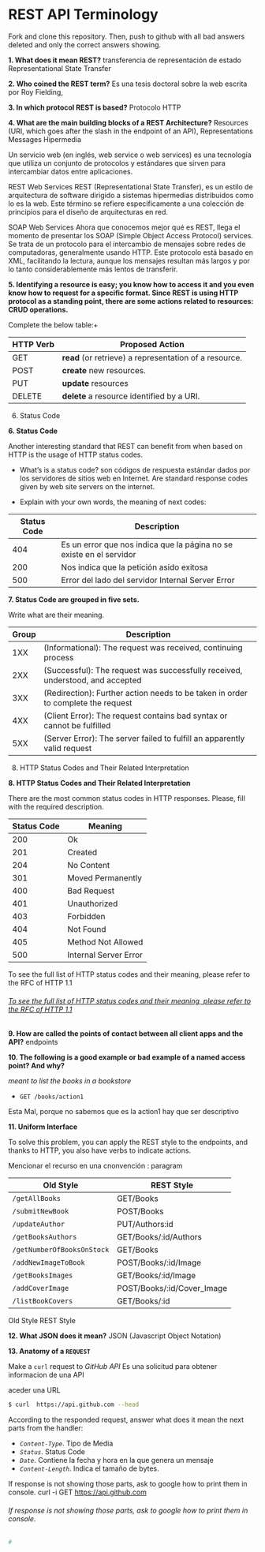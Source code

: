 # REST API Terminology 

Fork and clone this repository. Then, push to github with all bad answers deleted and only the correct answers showing.

**1. What does it mean REST?**
transferencia de representación de estado
Representational State Transfer

**2. Who coined the REST term?**
Es una tesis doctoral sobre la web escrita por Roy Fielding,


**3. In which protocol REST is based?**
Protocolo HTTP


**4. What are the main building blocks of a REST Architecture?**
Resources (URI, which goes after the slash in the endpoint of an API),
Representations
Messages
Hipermedia

Un servicio web (en inglés, web service o web services) es una tecnología que utiliza un conjunto de protocolos y estándares que sirven para intercambiar datos entre aplicaciones.

REST Web Services
REST (Representational State Transfer), es un estilo de arquitectura de software dirigido a sistemas hipermedias distribuidos como lo es la web. Este término se refiere específicamente a una colección de principios para el diseño de arquitecturas en red.

SOAP Web Services
Ahora que conocemos mejor qué es REST, llega el momento de presentar los SOAP (Simple Object Access Protocol) services. Se trata de un protocolo para el intercambio de mensajes sobre redes de computadoras, generalmente usando HTTP. Este protocolo está basado en XML, facilitando la lectura, aunque los mensajes resultan más largos y por lo tanto considerablemente más lentos de transferir.


**5. Identifying a resource is easy; you know how to access it and you even know how to request for a specific format. Since REST is using HTTP protocol as a standing point, there are some actions related to resources: CRUD operations.**

Complete the below table:+


|HTTP Verb|Proposed Action|
|---------|----------------------------------------------------------------------|
|GET      |**read** (or retrieve) a representation of a resource.                |
|POST     |**create** new resources.                                             |
|PUT      |**update** resources                                                  |
|DELETE   |**delete** a resource identified by a URI.                            |


6. Status Code

**6. Status Code**

Another interesting standard that REST can benefit from when based on HTTP is the usage of HTTP status codes.

+ What’s is a status code?
son códigos de respuesta estándar dados por los servidores de sitios web en Internet.
Are standard response codes given by web site servers on the internet.


+ Explain with your own words, the meaning of next codes:

|Status Code|Description                                                          |
|-----------|---------------------------------------------------------------------|
|404        | Es un error que nos indica que la página no se existe en el servidor|
|200        | Nos indica que la petición asido exitosa                            |
|500        | Error del lado del servidor Internal Server Error                   |


**7. Status Code are grouped in five sets.**

Write what are their meaning.

|Group|Description                                                                     |
|-----|--------------------------------------------------------------------------------|
|1XX  |(Informational): The request was received, continuing process                   |
|2XX  |(Successful): The request was successfully received, understood, and accepted   |
|3XX  |(Redirection): Further action needs to be taken in order to complete the request|
|4XX  |(Client Error): The request contains bad syntax or cannot be fulfilled          |
|5XX  |(Server Error): The server failed to fulfill an apparently valid request        |

8. HTTP Status Codes and Their Related Interpretation

**8. HTTP Status Codes and Their Related Interpretation**

There are the most common status codes in HTTP responses. Please, fill with the required description.

|Status Code| Meaning              |
|-----------|----------------------|
|200        | Ok                   | 
|201        | Created              |
|204        | No Content           |  			
|301        | Moved Permanently    |
|400        | Bad Request          |
|401        | Unauthorized         |
|403        | Forbidden            |
|404        | Not Found            |
|405        | Method Not Allowed   |
|500        | Internal Server Error| 



To see the full list of HTTP status codes and their meaning, please refer to the RFC of HTTP 1.1


 
###### [To see the full list of HTTP status codes and their meaning, please refer to the RFC of HTTP 1.1](http://tools.ietf.org/html/rfc7231#section-6)

**9. How are called the points of contact between all client apps and the API?**
endpoints


**10. The following is a good example or bad example of a named access point? And why?**

_meant to list the books in a bookstore_

+ `GET /books/action1`

Esta Mal, porque no sabemos que es la action1 hay que ser descriptivo 

**11. Uniform Interface**

To solve this problem, you can apply the REST style to the endpoints, and thanks to HTTP, you also have verbs to indicate actions.

Mencionar el recurso en una cnonvención
: paragram

|Old Style                 |       REST Style          |
|--------------------------|---------------------------|
|`/getAllBooks`            | GET/Books                 |
|`/submitNewBook`          | POST/Books                |
|`/updateAuthor`           | PUT/Authors:id            |
|`/getBooksAuthors`        | GET/Books/:id/Authors     |
|`/getNumberOfBooksOnStock`| GET/Books                 |
|`/addNewImageToBook`      | POST/Books/:id/Image      |
|`/getBooksImages`         | GET/Books/:id/Image       |
|`/addCoverImage`          | POST/Books/:id/Cover_Image|
|`/listBookCovers`         | GET/Books/:id             |

Old Style	REST Style



**12. What JSON does it mean?**
JSON (Javascript Object Notation)

**13. Anatomy of a `REQUEST`**

Make a `curl` request to _GitHub API_
Es una solicitud para obtener informacion de una API 

aceder una URL  

```sh
$ curl  https://api.github.com --head
```

According to the responded request, answer what does it mean the next parts from the handler:

+ _`Content-Type`_. Tipo de Media
+ _`Status`_. Status Code
+ _`Date`_. Contiene la fecha y hora en la que genera un mensaje
+ _`Content-Length`_. Indica el tamaño de bytes.


If response is not showing those parts, ask to google how to print them in console.
curl -i GET https://api.github.com


###### If response is not showing those parts, ask to google how to print them in console.

```sh
# 
```
